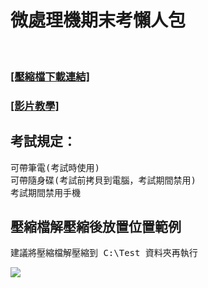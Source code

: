 <h1>微處理機期末考懶人包</h1><br>

<h3><a href="https://github.com/iambjlu/109-wei-chu-li-ji-final-exam/raw/main/Test.zip">[壓縮檔下載連結]</a></h3>
<h3><a href="https://www.youtube.com/playlist?list=PLy3zXB5cF7FNddqZnTlcHq3roLsJUeqo8">[影片教學]</a></h3>


<h2>考試規定：</h2>
<pre>
可帶筆電(考試時使用)
可帶隨身碟(考試前拷貝到電腦，考試期間禁用)
考試期間禁用手機
</pre>

<h2>壓縮檔解壓縮後放置位置範例</h2>
<pre>建議將壓縮檔解壓縮到 C:\Test 資料夾再執行</pre>
<img src="https://ppt.cc/fDwc9x@.jpg"></img>

